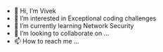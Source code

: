 - 👋 Hi, I’m Vivek
- 👀 I’m interested in Exceptional coding challenges
- 🌱 I’m currently learning Network Security
- 💞️ I’m looking to collaborate on ...
- 📫 How to reach me ...

<!---
wildgrandma/wildgrandma is a ✨ special ✨ repository because its `README.md` (this file) appears on your GitHub profile.
You can click the Preview link to take a look at your changes.
--->
